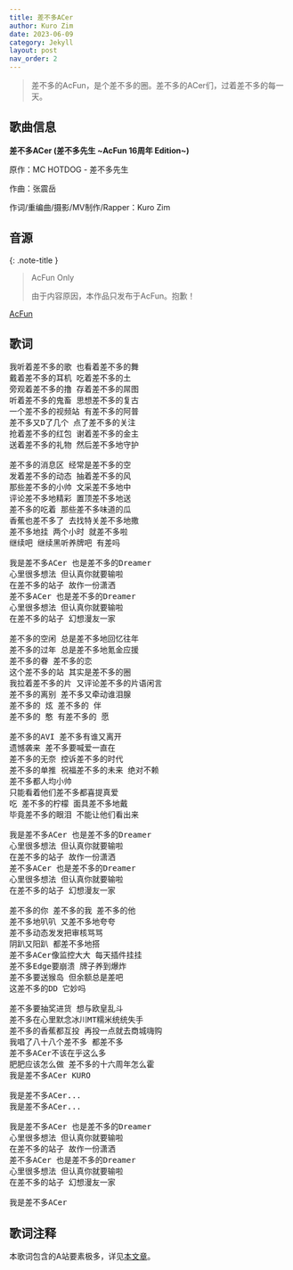 ```yaml
---
title: 差不多ACer
author: Kuro Zim
date: 2023-06-09
category: Jekyll
layout: post
nav_order: 2
---
```


> 差不多的AcFun，是个差不多的圈。差不多的ACer们，过着差不多的每一天。

## 歌曲信息

**差不多ACer (差不多先生 ~AcFun 16周年 Edition~)**

原作：MC HOTDOG - 差不多先生

作曲：张震岳

作词/重编曲/摄影/MV制作/Rapper：Kuro Zim

## 音源

{: .note-title }

> AcFun Only
>
> 由于内容原因，本作品只发布于AcFun。抱歉！

[AcFun](https://www.acfun.cn/v/ac41547790)

## 歌词

<pre>
我听着差不多的歌 也看着差不多的舞
戴着差不多的耳机 吃着差不多的土
旁观着差不多的撸 存着差不多的屌图
听着差不多的鬼畜 思想差不多的复古
一个差不多的视频站 有差不多的阿普
差不多又D了几个 点了差不多的关注
抢着差不多的红包 谢着差不多的金主
送着差不多的礼物 然后差不多地守护

差不多的消息区 经常是差不多的空
发着差不多的动态 抽着差不多的风
那些差不多的小帅 文采差不多地中
评论差不多地精彩 置顶差不多地送
差不多的吃着 那些差不多味道的瓜
香蕉也差不多了 去找特关差不多地撒
差不多地挂 两个小时 就差不多啦
继续吧 继续黑听养牌吧 有差吗

我是差不多ACer 也是差不多的Dreamer
心里很多想法 但认真你就要输啦
在差不多的站子 故作一份潇洒
差不多ACer 也是差不多的Dreamer
心里很多想法 但认真你就要输啦
在差不多的站子 幻想漫友一家

差不多的空闲 总是差不多地回忆往年
差不多的过年 总是差不多地氪金应援
差不多的眷 差不多的恋
这个差不多的站 其实是差不多的圈
我拉着差不多的片 又评论差不多的片语闲言
差不多的离别 差不多又牵动谁泪腺
差不多的 炫 差不多的 伴
差不多的 憨 有差不多的 愿

差不多的AVI 差不多有谁又离开
遗憾袭来 差不多要喊爱一直在
差不多的无奈 控诉差不多的时代
差不多的单推 祝福差不多的未来 绝对不赖
差不多都人均小帅
只能看着他们差不多都喜提真爱
吃 差不多的柠檬 面具差不多地戴
毕竟差不多的眼泪 不能让他们看出来

我是差不多ACer 也是差不多的Dreamer
心里很多想法 但认真你就要输啦
在差不多的站子 故作一份潇洒
差不多ACer 也是差不多的Dreamer
心里很多想法 但认真你就要输啦
在差不多的站子 幻想漫友一家

差不多的你 差不多的我 差不多的他
差不多地叭叭 又差不多地夸夸
差不多动态发发把审核骂骂
阴趴又阳趴 都差不多地搭
差不多ACer像监控大大 每天插件挂挂
差不多Edge要崩溃 牌子养到爆炸
差不多要送猴岛 但余额总是差吧
这差不多的DD 它妙吗

差不多要抽奖进货 想与欧皇乱斗
差不多在心里默念冰川MT糯米统统失手
差不多的香蕉都互投 再投一点就去商城嗨购
我唱了八十八个差不多 都差不多
差不多ACer不该在乎这么多
肥肥应该怎么做 差不多的十六周年怎么霍
我是差不多ACer KURO

我是差不多ACer...
我是差不多ACer...

我是差不多ACer 也是差不多的Dreamer
心里很多想法 但认真你就要输啦
在差不多的站子 故作一份潇洒
差不多ACer 也是差不多的Dreamer
心里很多想法 但认真你就要输啦
在差不多的站子 幻想漫友一家

我是差不多ACer</pre>

## 歌词注释

本歌词包含的A站要素极多，详见[本文章](https://www.acfun.cn/a/ac41571015)。